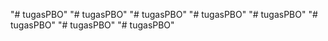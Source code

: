 "# tugasPBO" 
"# tugasPBO" 
"# tugasPBO" 
"# tugasPBO" 
"# tugasPBO" 
"# tugasPBO" 
"# tugasPBO" 
"# tugasPBO" 

